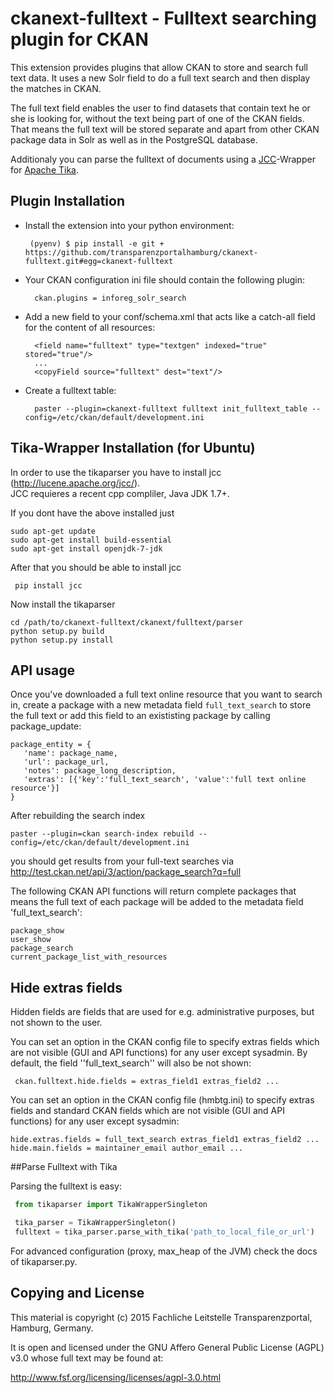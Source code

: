 # ckanext-fulltext - Fulltext searching plugin for CKAN #
This extension provides plugins that allow CKAN to store and search full text data. It uses a new Solr field 
to do a full text search and then display the matches in CKAN. 

The full text field enables the user to find datasets that contain text he or she is looking for, without the text being 
part of one of the CKAN fields. That means the full text will be stored separate and apart from other CKAN package data in 
Solr as well as in the PostgreSQL database.

Additionaly you can parse the fulltext of documents using a [JCC](https://lucene.apache.org/pylucene/jcc/)-Wrapper for [Apache Tika](https://tika.apache.org/).

## Plugin Installation ##
- Install the extension into your python environment:
   
	   (pyenv) $ pip install -e git + https://github.com/transparenzportalhamburg/ckanext-fulltext.git#egg=ckanext-fulltext
      
- Your CKAN configuration ini file should contain the following plugin:

		ckan.plugins = inforeg_solr_search

- Add a new field to your conf/schema.xml that acts like a catch-all field for the content of all resources:
 
		<field name="fulltext" type="textgen" indexed="true" stored="true"/>
		...
		<copyField source="fulltext" dest="text"/> 
     
- Create a fulltext table:

		paster --plugin=ckanext-fulltext fulltext init_fulltext_table --config=/etc/ckan/default/development.ini


## Tika-Wrapper Installation (for Ubuntu) 
In order to use the tikaparser you have to install jcc (http://lucene.apache.org/jcc/).  
JCC requieres a recent  cpp compliler, Java JDK 1.7+. 

If you dont have the above installed just

	sudo apt-get update
	sudo apt-get install build-essential
	sudo apt-get install openjdk-7-jdk

After that you should be able to install jcc

	 pip install jcc

Now install the tikaparser

    cd /path/to/ckanext-fulltext/ckanext/fulltext/parser
    python setup.py build
    python setup.py install

## API usage

Once you've downloaded a full text online resource that you want to search in, create a package
with a new metadata field `full_text_search` to store the full text or add this field to an 
exististing package by calling package_update:

    package_entity = {
       'name': package_name,
       'url': package_url,
       'notes': package_long_description,
       'extras': [{'key':'full_text_search', 'value':'full text online resource'}]
    }


After rebuilding the search index 

	paster --plugin=ckan search-index rebuild --config=/etc/ckan/default/development.ini

you should get results from your full-text searches via http://test.ckan.net/api/3/action/package_search?q=full



The following CKAN API functions will return complete packages that means the full text of each package will 
be added to the metadata field 'full_text_search':

	package_show
	user_show
	package_search
	current_package_list_with_resources


## Hide extras fields

Hidden fields are fields that are used for e.g. administrative purposes, but not shown to the user.

You can set an option in the CKAN config file to specify extras fields which are not
visible (GUI and API functions) for any user except sysadmin. By default, the field ''full_text_search'' will 
also be not shown:

     ckan.fulltext.hide.fields = extras_field1 extras_field2 ...

You can set an option in the CKAN config file (hmbtg.ini) to specify extras fields and standard CKAN fields which are not visible (GUI and API functions) for any user except sysadmin:

	hide.extras.fields = full_text_search extras_field1 extras_field2 ...
	hide.main.fields = maintainer_email author_email ...


##Parse Fulltext with Tika


Parsing the fulltext is easy:

```python
 from tikaparser import TikaWrapperSingleton

 tika_parser = TikaWrapperSingleton()
 fulltext = tika_parser.parse_with_tika('path_to_local_file_or_url')
```

For advanced configuration (proxy, max_heap of the JVM) check the docs of tikaparser.py.

## Copying and License

This material is copyright (c) 2015  Fachliche Leitstelle Transparenzportal, Hamburg, Germany.

It is open and licensed under the GNU Affero General Public License (AGPL) v3.0 whose full text may be found at:

http://www.fsf.org/licensing/licenses/agpl-3.0.html


